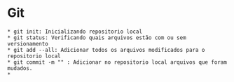  # Git
    * git init: Inicializando repositorio local
    * git status: Verificando quais arquivos estão com ou sem versionamento
    * git add --all: Adicionar todos os arquivos modificados para o repositorio local
    * git commit -m "" : Adicionar no repositorio local arquivos que foram mudados.
    * 